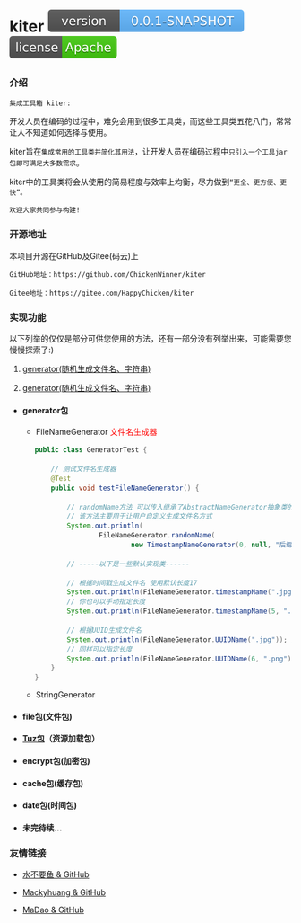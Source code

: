 # kiter  [![Version](./maven_central.svg)](https://github.com/ChickenWinner/kiter) [![License](./license.svg)](https://www.apache.org/licenses/LICENSE-2.0.html) 

### 介绍
`集成工具箱 kiter:`

开发人员在编码的过程中，难免会用到很多工具类，而这些工具类五花八门，常常让人不知道如何选择与使用。

kiter旨在`集成常用的工具类并简化其用法`，让开发人员在编码过程中`只引入一个工具jar包即可满足大多数需求`。

kiter中的工具类将会从使用的简易程度与效率上均衡，尽力做到`“更全、更方便、更快”。`

`欢迎大家共同参与构建!`

### 开源地址
本项目开源在GitHub及Gitee(码云)上   

    GitHub地址：https://github.com/ChickenWinner/kiter
    
    Gitee地址：https://gitee.com/HappyChicken/kiter

### 实现功能
以下列举的仅仅是部分可供您使用的方法，还有一部分没有列举出来，可能需要您慢慢探索了:)

 1. <a href="#generator">generator(随机生成文件名、字符串)</a>
 
 2. <a href="#file">generator(随机生成文件名、字符串)</a>
    
 + #### <span id="generator">generator包</span>
    + FileNameGenerator <font color=red>文件名生成器</font>
    ```java
       public class GeneratorTest {
           
           // 测试文件名生成器
           @Test
           public void testFileNameGenerator() {
       
               // randomName方法 可以传入继承了AbstractNameGenerator抽象类的具体实现类
               // 该方法主要用于让用户自定义生成文件名方式
               System.out.println(
                       FileNameGenerator.randomName(
                               new TimestampNameGenerator(0, null, "后缀")));// 输出：20190420112021724后缀
       
               // -----以下是一些默认实现类------
       
               // 根据时间戳生成文件名 使用默认长度17
               System.out.println(FileNameGenerator.timestampName(".jpg"));// 输出：20190420112639909.jpg
               // 你也可以手动指定长度
               System.out.println(FileNameGenerator.timestampName(5, ".png"));// 输出：39909.png
       
               // 根据UUID生成文件名
               System.out.println(FileNameGenerator.UUIDName(".jpg")); // 输出：867fa14ed75a4d729.jpg
               // 同样可以指定长度
               System.out.println(FileNameGenerator.UUIDName(6, ".png")); // 输出：4b370c.png
           }
       }
    ```
    + StringGenerator 
        
 + #### <span id="file">file包(文件包)</span>
    
        
 + #### [Tuz包](https://github.com/FishGoddess/Tuz)（资源加载包）
    
     
 + #### encrypt包(加密包)
  
        
 + #### cache包(缓存包)
  
            
 + #### date包(时间包)
    
        
 + #### 未完待续...
        
### 友情链接
 + [水不要鱼 & GitHub](https://github.com/FishGoddess)
 
 + [Mackyhuang & GitHub](https://github.com/Mackyhuang)
 
 + [MaDao & GitHub](https://github.com/Madaovo)